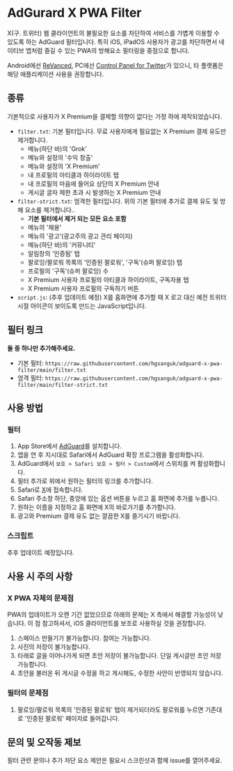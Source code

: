 # AdGurard X PWA Filter
X(구. 트위터) 웹 클라이언트의 불필요한 요소를 차단하여 서비스를 가볍게 이용할 수 있도록 하는 AdGuard 필터입니다. 특히 iOS, iPadOS 사용자가 광고를 차단하면서 네이티브 앱처럼 즐길 수 있는 PWA의 방해요소 필터링을 중점으로 합니다.

Android에선 [ReVanced](https://revanced.app/patches?pkg=com.twitter.android), PC에선 [Control Panel for Twitter](https://github.com/insin/control-panel-for-twitter)가 있으니, 타 플랫폼은 해당 애플리케이션 사용을 권장합니다.

## 종류
기본적으로 사용자가 X Premium을 결제할 의향이 없다는 가정 하에 제작되었습니다. 
* `filter.txt`: 기본 필터입니다. 무료 사용자에게 필요없는 X Premium 결제 유도만 제거합니다.
  * 메뉴(하단 바)의 'Grok'
  * 메뉴와 설정의 '수익 창출'
  * 메뉴와 설정의 'X Premium'
  * 내 프로필의 아티클과 하이라이트 탭
  * 내 프로필의 마음에 들어요 상단의 X Premium 안내
  * 게시글 글자 제한 초과 시 발생하는 X Premium 안내
* `filter-strict.txt`: 엄격한 필터입니다. 위의 기본 필터에 추가로 결제 유도 및 방해 요소를 제거합니다..
  * **기본 필터에서 제거 되는 모든 요소 포함**
  * 메뉴의 '채용'
  * 메뉴의 '광고'(광고주의 광고 관리 페이지)
  * 메뉴(하단 바)의 '커뮤니티'
  * 알림창의 '인증됨' 탭
  * 팔로잉/팔로워 목록의 '인증된 팔로워', '구독'(슈퍼 팔로잉) 탭
  * 프로필의 '구독'(슈퍼 팔로잉) 수
  * X Premium 사용자 프로필의 아티클과 하이라이트, 구독자용 탭
  * X Premium 사용자 프로필의 구독하기 버튼
* `script.js`: (추후 업데이트 예정) X를 홈화면에 추가할 때 X 로고 대신 예전 트위터 시절 아이콘이 보이도록 만드는 JavaScript입니다.

## 필터 링크
**둘 중 하나만 추가해주세요.**
* 기본 필터: `https://raw.githubusercontent.com/hgsanguk/adguard-x-pwa-filter/main/filter.txt`
* 엄격 필터: `https://raw.githubusercontent.com/hgsanguk/adguard-x-pwa-filter/main/filter-strict.txt`

## 사용 방법
### 필터
1. App Store에서 [AdGuard](https://apps.apple.com/us/app/adguard-adblock-privacy/id1047223162)를 설치합니다.
2. 앱을 연 후 지시대로 Safari에서 AdGuard 확장 프로그램을 활성화합니다.
3. AdGuard에서 `보호 > Safari 보호 > 필터 > Custom`에서 스위치를 켜 활성화합니다.
4. 필터 추가로 위에서 원하는 필터의 링크를 추가합니다.
5. Safari로 [X](https://x.com)에 접속합니다.
6. Safari 주소창 하단, 중앙에 있는 옵션 버튼을 누르고 홈 화면에 추가를 누릅니다.
7. 원하는 이름을 지정하고 홈 화면에 X의 바로가기를 추가합니다.
8. 광고와 Premium 결제 유도 없는 깔끔한 X를 즐기시기 바랍니다.

### 스크립트
추후 업데이트 예정입니다.
 
## 사용 시 주의 사항
### X PWA 자체의 문제점
PWA의 업데이트가 오랜 기간 없었으므로 아래의 문제는 X 측에서 해결할 가능성이 낮습니다. 이 점 참고하셔서, iOS 클라이언트를 보조로 사용하실 것을 권장합니다.
1. 스페이스 만들기가 불가능합니다. 참여는 가능합니다.
2. 사진의 저장이 불가능합니다.
3. 타래로 글을 이어나가게 되면 초안 저장이 불가능합니다. 단일 게시글만 초안 저장 가능합니다.
4. 초안을 불러온 뒤 게시글 수정을 하고 게시해도, 수정한 사안이 반영되지 않습니다.

### 필터의 문제점
1. 팔로잉/팔로워 목록의 '인증된 팔로워' 탭이 제거되더라도 팔로워를 누르면 기존대로 '인증된 팔로워' 페이지로 들어갑니다.

## 문의 및 오작동 제보
필터 관련 문의나 추가 차단 요소 제안은 필요시 스크린샷과 함께 issue를 열어주세요.
